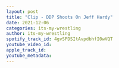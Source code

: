 ```yaml
---
layout: post
title: "Clip - DDP Shoots On Jeff Hardy"
date: 2021-12-06
categories: its-my-wrestling
author: its-my-wrestling
spotify_track_id: 4gvSPDSItAvpdbhfI0wVQT
youtube_video_id: 
apple_track_id: 
youtube_metadata: 
---
```

